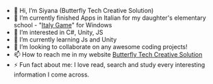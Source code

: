 - 👋 Hi, I’m Siyana (Butterfly Tech Creative Solution)
- 🔭 I’m currently finished  Apps in Italian for my daughter's elementary school - "<a href="https://github.com/BlueButterflies/ItalyGame/tree/master">Italy Game</a>" for Windows
- 👀 I’m interested in C#, Unity, JS
- 🌱 I’m currently learning Js and Unity
- 👯 I’m looking to collaborate on any awesome coding projects!
- 📫 How to reach me in my website <a href="https://bluebutterflies.github.io/ButterflyTechCreativeSolution/" target="_blank">Butterfly Tech Creative Solution</a>
- ⚡️ Fun fact about me: I love read, search and study every interesting information I come across.

<!---
BlueButterflies/BlueButterflies is a ✨ special ✨ repository because its `README.md` (this file) appears on your GitHub profile.
You can click the Preview link to take a look at your changes.
--->
